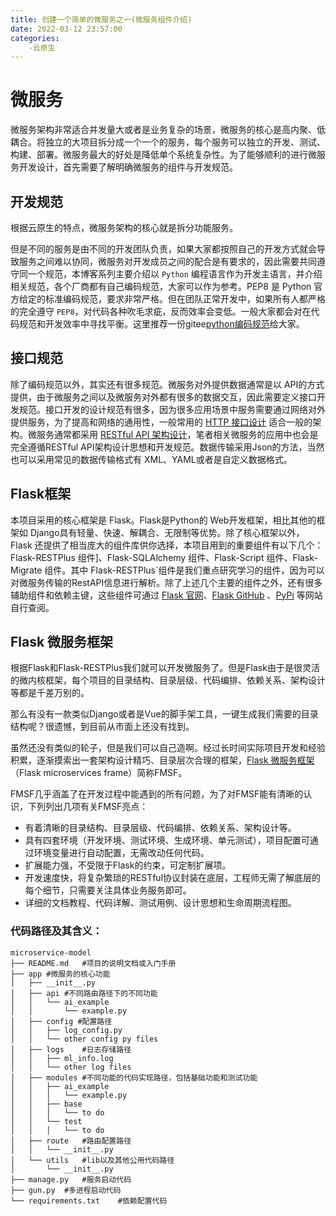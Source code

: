 ```yaml
---
title: 创建一个简单的微服务之一(微服务组件介绍)
date: 2022-03-12 23:57:00
categories:
	-云原生
---
```


# 微服务

微服务架构非常适合并发量大或者是业务复杂的场景，微服务的核心是高内聚、低耦合。将独立的大项目拆分成一个一个的服务，每个服务可以独立的开发、测试、构建、部署。微服务最大的好处是降低单个系统复杂性。为了能够顺利的进行微服务开发设计，首先需要了解明确微服务的组件与开发规范。

## 开发规范

根据云原生的特点，微服务架构的核心就是拆分功能服务。

但是不同的服务是由不同的开发团队负责，如果大家都按照自己的开发方式就会导致服务之间难以协同，微服务对开发成员之间的配合是有要求的，因此需要共同遵守同一个规范，本博客系列主要介绍以 `Python` 编程语言作为开发主语言，并介绍相关规范，各个厂商都有自己编码规范，大家可以作为参考。PEP8 是 Python 官方给定的标准编码规范，要求非常严格。但在团队正常开发中，如果所有人都严格的完全遵守 `PEP8`，对代码各种吹毛求疵，反而效率会变低。一般大家都会对在代码规范和开发效率中寻找平衡。这里推荐一份gitee[python编码规范](https://gitee.com/GeekDot/microservice-model/blob/master/doc/%E5%9B%A2%E9%98%9F%E7%BC%96%E7%A0%81%E8%A7%84%E8%8C%83.md)给大家。

## 接口规范

除了编码规范以外，其实还有很多规范。微服务对外提供数据通常是以 API的方式提供，由于微服务之间以及微服务对外都有很多的数据交互，因此需要定义接口开发规范。接口开发的设计规范有很多，因为很多应用场景中服务需要通过网络对外提供服务，为了提高和网络的通用性，一般常用的 [HTTP 接口设计](https://www.jitao.tech/books/http-api-book/) 适合一般的架构。微服务通常都采用 [RESTful API 架构设计](https://restfulapi.cn/)，笔者相关微服务的应用中也会是完全遵循RESTful API架构设计思想和开发规范。数据传输采用Json的方法，当然也可以采用常见的数据传输格式有 XML、YAML或者是自定义数据格式。

## Flask框架

本项目采用的核心框架是 Flask。Flask是Python的 Web开发框架，相比其他的框架如 Django具有轻量、快速、解耦合、无限制等优势。除了核心框架以外， Flask 还提供了相当庞大的组件库供你选择，本项目用到的重要组件有以下几个：Flask-RESTPlus 组件]、Flask-SQLAlchemy 组件、Flask-Script 组件、Flask-Migrate 组件。其中 Flask-RESTPlus`组件是我们重点研究学习的组件，因为可以对微服务传输的RestAPI信息进行解析。除了上述几个主要的组件之外，还有很多辅助组件和依赖主键，这些组件可通过 [Flask 官网](https://gitee.com/link?target=https%3A%2F%2Fpalletsprojects.com%2Fp%2Fflask%2F)、[Flask GitHub](https://gitee.com/link?target=https%3A%2F%2Fgithub.com%2Fpallets%2Fflask) 、[PyPi](https://gitee.com/link?target=https%3A%2F%2Fpypi.org%2F) 等网站自行查阅。

## Flask 微服务框架

根据Flask和Flask-RESTPlus我们就可以开发微服务了。但是Flask由于是很灵活的微内核框架，每个项目的目录结构、目录层级、代码编排、依赖关系、架构设计等都是千差万别的。

那么有没有一款类似Django或者是Vue的脚手架工具，一键生成我们需要的目录结构呢？很遗憾，到目前从市面上还没有找到。

虽然还没有类似的轮子，但是我们可以自己造啊。经过长时间实际项目开发和经验积累，逐渐摸索出一套架构设计精巧、目录层次合理的框架，[Flask 微服务框架](https://gitee.com/GeekDot/microservice-model/blob/master/doc/Flask微服务框架.md)（Flask microservices frame）简称FMSF。

FMSF几乎涵盖了在开发过程中能遇到的所有问题，为了对FMSF能有清晰的认识，下列列出几项有关FMSF亮点：

- 有着清晰的目录结构、目录层级、代码编排、依赖关系、架构设计等。
- 具有四套环境（开发环境、测试环境、生成环境、单元测试），项目配置可通过环境变量进行自动配置，无需改动任何代码。
- 扩展能力强，不受限于Flask的约束，可定制扩展项。
- 开发速度快，将复杂繁琐的RESTful协议封装在底层，工程师无需了解底层的每个细节，只需要关注具体业务服务即可。
- 详细的文档教程、代码详解、测试用例、设计思想和生命周期流程图。

### 代码路径及其含义：

```
microservice-model
├── README.md	#项目的说明文档或入门手册
├── app	#微服务的核心功能
│   ├── __init__.py	
│   ├── api #不同路由路径下的不同功能
│   │   └── ai_example
│   │       └── example.py
│   ├── config #配置路径
│   │   ├── log_config.py
│   │   └── other config py files
│   ├── logs	#日志存储路径
│   │   ├── ml_info.log
│   │   └── other log files
│   ├── modules	#不同功能的代码实现路径，包括基础功能和测试功能
│   │   ├── ai_example
│   │   │   └── example.py
│   │   ├── base
│   │   │   └── to do
│   │   └── test
│   │   │   └── to do
│   ├── route	#路由配置路径
│   │   └── __init__.py
│   └── utils	#lib以及其他公用代码路径
│       └── __init__.py
├── manage.py	#服务启动代码
├── gun.py 	#多进程启动代码
└── requirements.txt	#依赖配置代码
```
